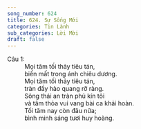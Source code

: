 ```yaml
---
song_number: 624
title: 624. Sự Sống Mới
categories: Tin Lành
sub_categories: Lời Mời
draft: false
---
```

<dl><dt>Câu 1:</dt><dd data-verse="1">Mọi tăm tối thảy tiêu tán, <br/>biến mất trong ánh chiêu dương. <br/>Mọi tăm tối thảy tiêu tán, <br/>tràn đầy hào quang rỡ ràng. <br/>Sông thái an tràn phủ kín tôi <br/>và tâm thỏa vui vang bài ca khải hoàn. <br/>Tối tăm nay còn đâu nữa; <br/>bình minh sáng tươi huy hoàng. </dd></dl>